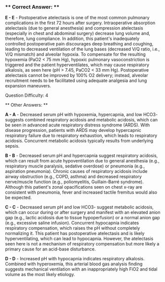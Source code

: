 ### ** Correct Answer: **

**E - E** - Postoperative atelectasis is one of the most common pulmonary complications in the first 72 hours after surgery. Intraoperative absorption atelectasis (due to general anesthesia) and compression atelectasis (especially in chest and abdominal surgery) decrease lung volume and, therefore, lung compliance. In addition, this patient's inadequately controlled postoperative pain discourages deep breathing and coughing, leading to decreased ventilation of the lung bases (decreased V/Q ratio, i.e., V/Q mismatch) and alveolar hypoxia. To compensate for the resulting hypoxemia (PaO2 < 75 mm Hg), hypoxic pulmonary vasoconstriction is triggered and the patient hyperventilates, which may cause respiratory alkalosis, as seen here (pH > 7.45, PaCO2 < 33 mm Hg). Postoperative atelectasis cannot be improved by 100% O2 delivery; instead, alveolar recruitment needs to be facilitated using adequate analgesia and lung expansion maneuvers.

Question Difficulty: 4

** Other Answers: **

**A - A** - Decreased serum pH with hypoxemia, hypercapnia, and low HCO3- suggests combined respiratory acidosis and metabolic acidosis, which can be seen in advanced acute respiratory distress syndrome (ARDS). With disease progression, patients with ARDS may develop hypercapnic respiratory failure due to respiratory exhaustion, which leads to respiratory acidosis. Concurrent metabolic acidosis typically results from underlying sepsis.

**B - B** - Decreased serum pH and hypercapnia suggest respiratory acidosis, which can result from acute hypoventilation due to general anesthesia (e.g., respiratory muscle paralysis, sedative overdose) or pneumonia (e.g., aspiration pneumonia). Chronic causes of respiratory acidosis include airway obstruction (e.g., COPD, asthma) and decreased respiratory nerve/muscle function (e.g., poliomyelitis, Guillain-Barré syndrome). Although this patient's zonal opacifications seen on chest x-ray are consistent with pneumonia, fever and increased tactile fremitus would also be expected.

**C - C** - Decreased serum pH and low HCO3- suggest metabolic acidosis, which can occur during or after surgery and manifest with an elevated anion gap (e.g., lactic acidosis due to tissue hypoperfusion) or a normal anion gap (e.g., excessive saline infusion). Concurrent hypocapnia indicates respiratory compensation, which raises the pH without completely normalizing it. This patient has postoperative atelectasis and is likely hyperventilating, which can lead to hypocapnia. However, the atelectasis seen here is not a mechanism of respiratory compensation but more likely a primary cause for an acid-base disturbance.

**D - D** - Increased pH with hypocapnia indicates respiratory alkalosis. Combined with hyperoxemia, this arterial blood gas analysis finding suggests mechanical ventilation with an inappropriately high FiO2 and tidal volume as the most likely etiology.

